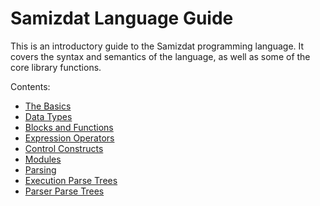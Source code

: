 Samizdat Language Guide
=======================

This is an introductory guide to the Samizdat programming language. It
covers the syntax and semantics of the language, as well as some
of the core library functions.

Contents:

* [The Basics](01-basics.md)
* [Data Types](02-data.md)
* [Blocks and Functions](03-functions.md)
* [Expression Operators](04-operators.md)
* [Control Constructs](05-control.md)
* [Modules](06-modules.md)
* [Parsing](07-parsing.md)
* [Execution Parse Trees](08-execution-trees.md)
* [Parser Parse Trees](09-parser-trees.md)
